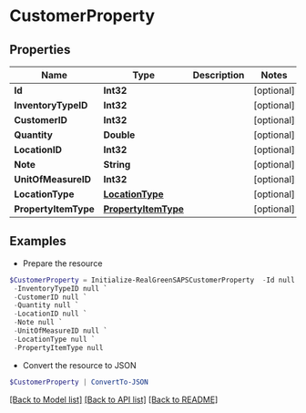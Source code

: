 # CustomerProperty
## Properties

Name | Type | Description | Notes
------------ | ------------- | ------------- | -------------
**Id** | **Int32** |  | [optional] 
**InventoryTypeID** | **Int32** |  | [optional] 
**CustomerID** | **Int32** |  | [optional] 
**Quantity** | **Double** |  | [optional] 
**LocationID** | **Int32** |  | [optional] 
**Note** | **String** |  | [optional] 
**UnitOfMeasureID** | **Int32** |  | [optional] 
**LocationType** | [**LocationType**](LocationType.md) |  | [optional] 
**PropertyItemType** | [**PropertyItemType**](PropertyItemType.md) |  | [optional] 

## Examples

- Prepare the resource
```powershell
$CustomerProperty = Initialize-RealGreenSAPSCustomerProperty  -Id null `
 -InventoryTypeID null `
 -CustomerID null `
 -Quantity null `
 -LocationID null `
 -Note null `
 -UnitOfMeasureID null `
 -LocationType null `
 -PropertyItemType null
```

- Convert the resource to JSON
```powershell
$CustomerProperty | ConvertTo-JSON
```

[[Back to Model list]](../README.md#documentation-for-models) [[Back to API list]](../README.md#documentation-for-api-endpoints) [[Back to README]](../README.md)

